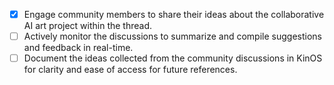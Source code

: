 - [x] Engage community members to share their ideas about the collaborative AI art project within the thread.
- [ ] Actively monitor the discussions to summarize and compile suggestions and feedback in real-time.
- [ ] Document the ideas collected from the community discussions in KinOS for clarity and ease of access for future references.